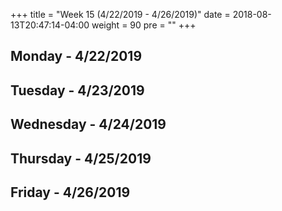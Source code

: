 +++
title = "Week 15 (4/22/2019 - 4/26/2019)"
date = 2018-08-13T20:47:14-04:00
weight = 90
pre = "<b></b>"
+++

## Monday - 4/22/2019

## Tuesday - 4/23/2019

## Wednesday - 4/24/2019

## Thursday - 4/25/2019

## Friday - 4/26/2019